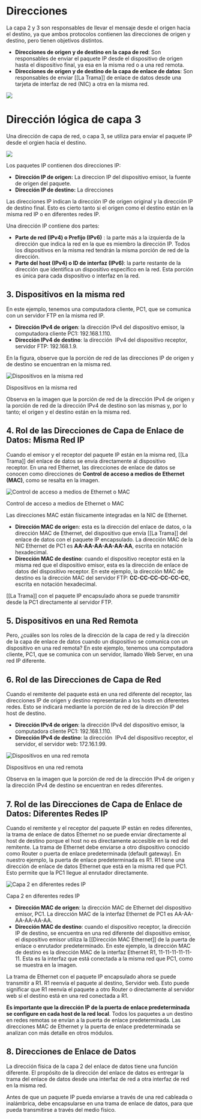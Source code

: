 # Direcciones

La capa 2 y 3 son responsables de llevar el mensaje desde el origen hacia el destino, ya que ambos protocolos contienen las direcciones de origen y destino, pero tienen objetivos distintos.

-   **Direcciones de origen y de destino en la capa de red**: Son responsables de enviar el paquete IP desde el dispositivo de origen hasta el dispositivo final, ya esa en la misma red o a una red remota.
-   **Direcciones de origen y de destino de la capa de enlace de datos**: Son responsables de enviar [[La Trama]] de enlace de datos desde una tarjeta de interfaz de red (NIC) a otra en la misma red.

![](https://ccnadesdecero.es/wp-content/uploads/2020/03/Direcci%C3%B3n-de-origen-y-direcci%C3%B3n-de-destino.png)

# Dirección lógica de capa 3

Una dirección de capa de red, o capa 3, se utiliza para enviar el paquete IP desde el orgien hacia el destino.

![](https://ccnadesdecero.es/wp-content/uploads/2020/03/Direcci%C3%B3n-l%C3%B3gica-de-capa-3.png)

Los paquetes IP contienen dos direcciones IP:

-   **Dirección IP de origen:** La direccion IP del dispositivo emisor, la fuente de origen del paquete.
-   **Dirección IP de destino:** La direcciones

Las direcciones IP indican la dirección IP de origen original y la dirección IP de destino final. Esto es cierto tanto si el origen como el destino están en la misma red IP o en diferentes redes IP.

Una dirección IP contiene dos partes:

-   **Parte de red (IPv4) o Prefijo (IPv6)** : la parte más a la izquierda de la dirección que indica la red en la que es miembro la dirección IP. Todos los dispositivos en la misma red tendrán la misma porción de red de la dirección.
-   **Parte del host (IPv4) o ID de interfaz (IPv6)**: la parte restante de la dirección que identifica un dispositivo específico en la red. Esta porción es única para cada dispositivo o interfaz en la red.

## 3. Dispositivos en la misma red

En este ejemplo, tenemos una computadora cliente, PC1, que se comunica con un servidor FTP en la misma red IP.

-   **Dirección IPv4 de origen**: la dirección IPv4 del dispositivo emisor, la computadora cliente PC1: 192.168.1.110.
-   **Dirección IPv4 de destino**: la dirección  IPv4 del dispositivo receptor, servidor FTP: 192.168.1.9.

En la figura, observe que la porción de red de las direcciones IP de origen y de destino se encuentran en la misma red.

![Dispositivos en la misma red](https://ccnadesdecero.es/wp-content/uploads/2020/03/Dispositivos-en-la-misma-red.png)

Dispositivos en la misma red

Observa en la imagen que la porción de red de la dirección IPv4 de origen y la porción de red de la dirección IPv4 de destino son las mismas y, por lo tanto; el origen y el destino están en la misma red.

## 4. Rol de las Direcciones de Capa de Enlace de Datos: Misma Red IP

Cuando el emisor y el receptor del paquete IP están en la misma red, [[La Trama]] del enlace de datos se envía directamente al dispositivo receptor. En una red Ethernet, las direcciones de enlace de datos se conocen como direcciones de **Control de acceso a medios de Ethernet (MAC)**, como se resalta en la imagen.

![Control de acceso a medios de Ethernet o MAC](https://ccnadesdecero.es/wp-content/uploads/2020/03/Control-de-acceso-a-medios-de-Ethernet-o-MAC.png)

Control de acceso a medios de Ethernet o MAC

Las direcciones MAC están físicamente integradas en la NIC de Ethernet.

-   **Dirección MAC de orige**n: esta es la dirección del enlace de datos, o la dirección MAC de Ethernet, del dispositivo que envía [[La Trama]] del enlace de datos con el paquete IP encapsulado. La dirección MAC de la NIC Ethernet de PC1 es **AA-AA-AA-AA-AA-AA**, escrita en notación hexadecimal.
-   **Dirección MAC de destino**: cuando el dispositivo receptor está en la misma red que el dispositivo emisor, esta es la dirección de enlace de datos del dispositivo receptor. En este ejemplo, la dirección MAC de destino es la dirección MAC del servidor FTP: **CC-CC-CC-CC-CC-CC**, escrita en notación hexadecimal.

[[La Trama]] con el paquete IP encapsulado ahora se puede transmitir desde la PC1 directamente al servidor FTP.

## 5. Dispositivos en una Red Remota

Pero, ¿cuáles son los roles de la dirección de la capa de red y la dirección de la capa de enlace de datos cuando un dispositivo se comunica con un dispositivo en una red remota? En este ejemplo, tenemos una computadora cliente, PC1, que se comunica con un servidor, llamado Web Server, en una red IP diferente.

## 6. Rol de las Direcciones de Capa de Red

Cuando el remitente del paquete está en una red diferente del receptor, las direcciones IP de origen y destino representarán a los hosts en diferentes redes. Esto se indicará mediante la porción de red de la dirección IP del host de destino.

-   **Dirección IPv4 de origen**: la dirección IPv4 del dispositivo emisor, la computadora cliente PC1: 192.168.1.110.
-   **Dirección IPv4 de destino**: la dirección  IPv4 del dispositivo receptor, el servidor, el servidor web: 172.16.1.99.


![Dispositivos en una red remota](https://ccnadesdecero.es/wp-content/uploads/2020/03/Dispositivos-en-una-red-remota.png)

Dispositivos en una red remota

Observa en la imagen que la porción de red de la dirección IPv4 de origen y la dirección IPv4 de destino se encuentran en redes diferentes.

## 7. Rol de las Direcciones de Capa de Enlace de Datos: Diferentes Redes IP

Cuando el remitente y el receptor del paquete IP están en redes diferentes, la trama de enlace de datos Ethernet no se puede enviar directamente al host de destino porque el host no es directamente accesible en la red del remitente. La trama de Ethernet debe enviarse a otro dispositivo conocido como Router o puerta de enlace predeterminada (default gateway). En nuestro ejemplo, la puerta de enlace predeterminada es R1. R1 tiene una dirección de enlace de datos Ethernet que está en la misma red que PC1. Esto permite que la PC1 llegue al enrutador directamente.

![Capa 2 en diferentes redes IP](https://ccnadesdecero.es/wp-content/uploads/2020/03/Capa-2-en-diferentes-redes-IP.png)

Capa 2 en diferentes redes IP

-   **Dirección MAC de origen**: la dirección MAC de Ethernet del dispositivo emisor, PC1. La dirección MAC de la interfaz Ethernet de PC1 es AA-AA-AA-AA-AA-AA.
-   **Dirección MAC de destino**: cuando el dispositivo receptor, la dirección IP de destino, se encuentra en una red diferente del dispositivo emisor, el dispositivo emisor utiliza la [[Dirección MAC Ethernet]] de la puerta de enlace o enrutador predeterminado. En este ejemplo, la dirección MAC de destino es la dirección MAC de la interfaz Ethernet R1, 11-11-11-11-11-11. Esta es la interfaz que está conectada a la misma red que PC1, como se muestra en la imagen.

La trama de Ethernet con el paquete IP encapsulado ahora se puede transmitir a R1. R1 reenvía el paquete al destino, Servidor web. Esto puede significar que R1 reenvía el paquete a otro Router o directamente al servidor web si el destino está en una red conectada a R1.

**Es importante que la dirección IP de la puerta de enlace predeterminada se configure en cada host de la red local**. Todos los paquetes a un destino en redes remotas se envían a la puerta de enlace predeterminada. Las direcciones MAC de Ethernet y la puerta de enlace predeterminada se analizan con más detalle en otros módulos.

## 8. Direcciones de Enlace de Datos

La dirección física de la capa 2 del enlace de datos tiene una función diferente. El propósito de la dirección del enlace de datos es entregar la trama del enlace de datos desde una interfaz de red a otra interfaz de red en la misma red.

Antes de que un paquete IP pueda enviarse a través de una red cableada o inalámbrica, debe encapsularse en una trama de enlace de datos, para que pueda transmitirse a través del medio físico.